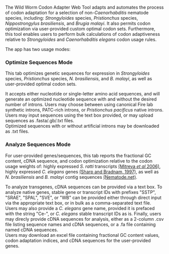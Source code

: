 The Wild Worm Codon Adapter Web Tool adapts and automates the process of codon adaptation for a selection of non-*Caenorhabditis* nematode species, including: *Strongyloides* species, *Pristionchus* species, *Nippostrongylus brasiliensis*, and *Brugia malayi*. It also permits codon optimization via user-provided custom optimal codon sets. Furthermore, this tool enables users to perform bulk calculations of codon adaptiveness relative to *Strongyloides* and *Caenorhabditis elegans* codon usage rules. 

The app has two usage modes:  

### Optimize Sequences Mode  
This tab optimizes genetic sequences for expression in *Strongyloides* species, *Pristionchus* species, *N. brasiliensis*, and *B. malayi*, as well as user-provided optimal codon sets. 

It accepts either nucleotide or single-letter amino acid sequences, and will generate an optimized nucleotide sequence with and without the desired number of introns. Users may choose between using canonical Fire lab synthetic introns, PATC-rich introns, or *Pristionchus pacificus* native introns. Users may input sequences using the text box provided, or may upload sequences as .fasta/.gb/.txt files.  
Optimized sequences with or without artificial introns may be downloaded as .txt files.    

### Analyze Sequences Mode  
For user-provided genes/sequences, this tab reports the fractional GC content, cDNA sequence, and codon optimization relative to the codon usage weights of: highly expressed *S. ratti* transcripts [(Mitreva *et al* 2006)](https://www.ncbi.nlm.nih.gov/pmc/articles/PMC1779591/), highly expressed *C. elegans* genes [(Sharp and Bradnam, 1997)](https://www.ncbi.nlm.nih.gov/books/NBK20194/), as well as *N. brasiliensis* and *B. malayi* contig sequences [(Nematode.net)](http://www.nematode.net/NN3_frontpage.cgi?navbar_selection=nemagene&subnav_selection=codon_usage_tables). 

To analyze transgenes, cDNA sequences can be provided via a text box. To analyze native genes, stable gene or transcript IDs with prefixes "SSTP", "SRAE", "SPAL", "SVE", or "WB" can be provided either through direct input via the appropriate text box, or in bulk as a comma-separated text file. Users may also provide a *C. elegans* gene name, provided it is prefaced with the string "Ce-", or *C. elegans* stable transcript IDs as is. Finally, users may direcly provide cDNA sequences for analysis, either as a 2-column .csv file listing sequence names and cDNA sequences, or a .fa file containing named cDNA sequences.   
Users may download an excel file containing fractional GC content values, codon adaptation indices, and cDNA sequences for the user-provided genes.
  
